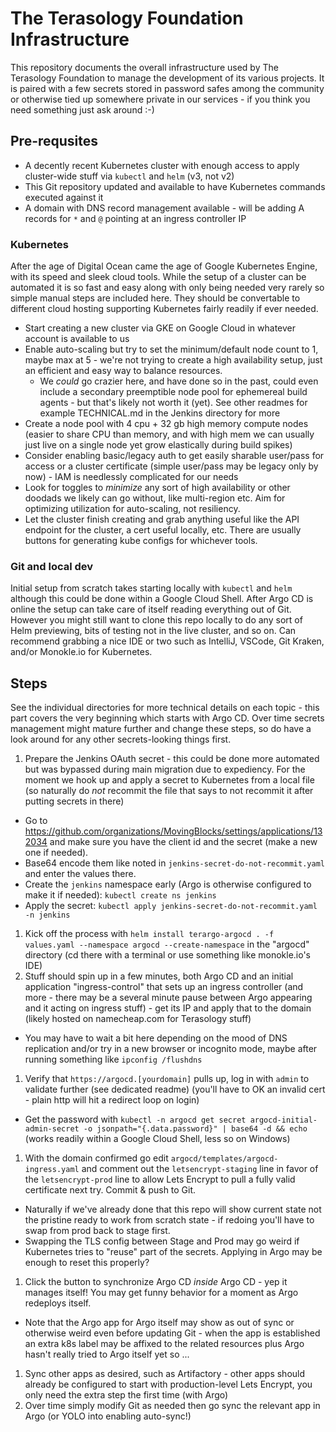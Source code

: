 # The Terasology Foundation Infrastructure

This repository documents the overall infrastructure used by The Terasology Foundation to manage the development of its various projects. It is paired with a few secrets stored in password safes among the community or otherwise tied up somewhere private in our services - if you think you need something just ask around :-)

## Pre-requsites

* A decently recent Kubernetes cluster with enough access to apply cluster-wide stuff via `kubectl` and `helm` (v3, not v2)
* This Git repository updated and available to have Kubernetes commands executed against it
* A domain with DNS record management available - will be adding A records for `*` and `@` pointing at an ingress controller IP

### Kubernetes

After the age of Digital Ocean came the age of Google Kubernetes Engine, with its speed and sleek cloud tools. While the setup of a cluster can be automated it is so fast and easy along with only being needed very rarely so simple manual steps are included here. They should be convertable to different cloud hosting supporting Kubernetes fairly readily if ever needed.

* Start creating a new cluster via GKE on Google Cloud in whatever account is available to us
* Enable auto-scaling but try to set the minimum/default node count to 1, maybe max at 5 - we're not trying to create a high availability setup, just an efficient and easy way to balance resources.
  * We _could_ go crazier here, and have done so in the past, could even include a secondary preemptible node pool for ephemereal build agents - but that's likely not worth it (yet). See other readmes for example  TECHNICAL.md in the Jenkins directory for more
* Create a node pool with 4 cpu + 32 gb high memory compute nodes (easier to share CPU than memory, and with high mem we can usually just live on a single node yet grow elastically during build spikes)
* Consider enabling basic/legacy auth to get easily sharable user/pass for access or a cluster certificate (simple user/pass may be legacy only by now) - IAM is needlessly complicated for our needs
* Look for toggles to _minimize_ any sort of high availability or other doodads we likely can go without, like multi-region etc. Aim for optimizing utilization for auto-scaling, not resiliency.
* Let the cluster finish creating and grab anything useful like the API endpoint for the cluster, a cert useful locally, etc. There are usually buttons for generating kube configs for whichever tools.

### Git and local dev

Initial setup from scratch takes starting locally with `kubectl` and `helm` although this could be done within a Google Cloud Shell. After Argo CD is online the setup can take care of itself reading everything out of Git. However you might still want to clone this repo locally to do any sort of Helm previewing, bits of testing not in the live cluster, and so on. Can recommend grabbing a nice IDE or two such as IntelliJ, VSCode, Git Kraken, and/or Monokle.io for Kubernetes.

## Steps

See the individual directories for more technical details on each topic - this part covers the very beginning which starts with Argo CD. Over time secrets management might mature further and change these steps, so do have a look around for any other secrets-looking things first.

1. Prepare the Jenkins OAuth secret - this could be done more automated but was bypassed during main migration due to expediency. For the moment we hook up and apply a secret to Kubernetes from a local file (so naturally do _not_ recommit the file that says to not recommit it after putting secrets in there)
  *  Go to https://github.com/organizations/MovingBlocks/settings/applications/132034 and make sure you have the client id and the secret (make a new one if needed).
  *  Base64 encode them like noted in `jenkins-secret-do-not-recommit.yaml` and enter the values there.
  *  Create the `jenkins` namespace early (Argo is otherwise configured to make it if needed): `kubectl create ns jenkins`
  *  Apply the secret: `kubectl apply jenkins-secret-do-not-recommit.yaml -n jenkins`
1. Kick off the process with `helm install terargo-argocd . -f values.yaml --namespace argocd --create-namespace` in the "argocd" directory (cd there with a terminal or use something like monokle.io's IDE)
1. Stuff should spin up in a few minutes, both Argo CD and an initial application "ingress-control" that sets up an ingress controller (and more - there may be a several minute pause between Argo appearing and it acting on ingress stuff) - get its IP and apply that to the domain (likely hosted on namecheap.com for Terasology stuff)
  * You may have to wait a bit here depending on the mood of DNS replication and/or try in a new browser or incognito mode, maybe after running something like `ipconfig /flushdns`
1. Verify that `https://argocd.[yourdomain]` pulls up, log in with `admin` to validate further (see dedicated readme) (you'll have to OK an invalid cert - plain http will hit a redirect loop on login)
  * Get the password with `kubectl -n argocd get secret argocd-initial-admin-secret -o jsonpath="{.data.password}" | base64 -d && echo` (works readily within a Google Cloud Shell, less so on Windows)
1. With the domain confirmed go edit `argocd/templates/argocd-ingress.yaml` and comment out the `letsencrypt-staging` line in favor of the `letsencrypt-prod` line to allow Lets Encrypt to pull a fully valid certificate next try. Commit & push to Git.
  * Naturally if we've already done that this repo will show current state not the pristine ready to work from scratch state - if redoing you'll have to swap from prod back to stage first.
  * Swapping the TLS config between Stage and Prod may go weird if Kubernetes tries to "reuse" part of the secrets. Applying in Argo may be enough to reset this properly?
1. Click the button to synchronize Argo CD _inside_ Argo CD - yep it manages itself! You may get funny behavior for a moment as Argo redeploys itself.
  * Note that the Argo app for Argo itself may show as out of sync or otherwise weird even before updating Git - when the app is established an extra k8s label may be affixed to the related resources plus Argo hasn't really tried to Argo itself yet so ...
1. Sync other apps as desired, such as Artifactory - other apps should already be configured to start with production-level Lets Encrypt, you only need the extra step the first time (with Argo)
1. Over time simply modify Git as needed then go sync the relevant app in Argo (or YOLO into enabling auto-sync!)
